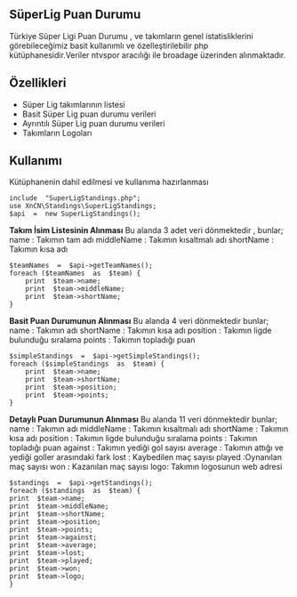 ## SüperLig Puan Durumu

Türkiye Süper Ligi Puan Durumu , ve takımların genel istatisliklerini görebileceğimiz basit kullanımlı ve özelleştirilebilir php kütüphanesidir.Veriler ntvspor aracılığı ile broadage üzerinden alınmaktadır.

## Özellikleri
 - Süper Lig takımlarının listesi
 - Basit Süper Lig puan durumu verileri
 - Ayrıntılı Süper Lig puan durumu verileri
 - Takımların Logoları

## Kullanımı
Kütüphanenin dahil edilmesi ve kullanıma hazırlanması

    include  "SuperLigStandings.php";
    use XnCN\Standings\SuperLigStandings;
    $api  =  new SuperLigStandings();

**Takım İsim Listesinin Alınması**
Bu alanda 3 adet veri dönmektedir , bunlar;
name : Takımın tam adı
middleName : Takımın kısaltmalı adı
shortName : Takımın kısa adı

    $teamNames  =  $api->getTeamNames();
    foreach ($teamNames  as  $team) {
    	print  $team->name;
    	print  $team->middleName;
    	print  $team->shortName;
    }

**Basit Puan Durumunun Alınması**
Bu alanda 4 veri dönmektedir bunlar;
name : Takımın adı
shortName : Takımın kısa adı
position  : Takımın ligde bulunduğu sıralama
points : Takımın topladığı puan

    $simpleStandings  =  $api->getSimpleStandings();
    foreach ($simpleStandings  as  $team) {
	    print  $team->name;
	    print  $team->shortName;
	    print  $team->position;
	    print  $team->points;
    }

**Detaylı Puan Durumunun Alınması**
Bu alanda 11 veri dönmektedir bunlar;
name : Takımın adı
middleName : Takımın kısaltmalı adı
shortName : Takımın kısa adı
position  : Takımın ligde bulunduğu sıralama
points : Takımın topladığı puan
against : Takımın yediği gol sayısı
average : Takımın attığı ve yediği goller arasındaki fark
lost : Kaybedilen maç sayısı
played :Oynanılan maç sayısı
won : Kazanılan maç sayısı
logo: Takımın logosunun web adresi

    $standings  =  $api->getStandings();
    foreach ($standings  as  $team) {
    print  $team->name;
    print  $team->middleName;
    print  $team->shortName;
    print  $team->position;
    print  $team->points;
    print  $team->against;
    print  $team->average;
    print  $team->lost;
    print  $team->played;
    print  $team->won;
    print  $team->logo;
    }
